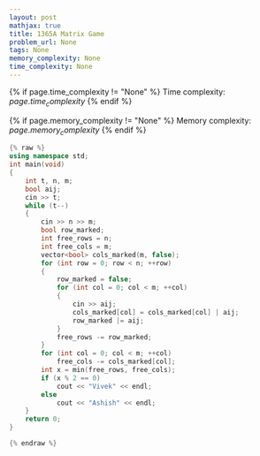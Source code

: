 ```yaml
---
layout: post
mathjax: true
title: 1365A Matrix Game
problem_url: None
tags: None
memory_complexity: None
time_complexity: None
---
```




{% if page.time_complexity != "None" %}
Time complexity: ${{ page.time_complexity }}$
{% endif %}

{% if page.memory_complexity != "None" %}
Memory complexity: ${{ page.memory_complexity }}$
{% endif %}

```cpp
{% raw %}
using namespace std;
int main(void)
{
    int t, n, m;
    bool aij;
    cin >> t;
    while (t--)
    {
        cin >> n >> m;
        bool row_marked;
        int free_rows = n;
        int free_cols = m;
        vector<bool> cols_marked(m, false);
        for (int row = 0; row < n; ++row)
        {
            row_marked = false;
            for (int col = 0; col < m; ++col)
            {
                cin >> aij;
                cols_marked[col] = cols_marked[col] | aij;
                row_marked |= aij;
            }
            free_rows -= row_marked;
        }
        for (int col = 0; col < m; ++col)
            free_cols -= cols_marked[col];
        int x = min(free_rows, free_cols);
        if (x % 2 == 0)
            cout << "Vivek" << endl;
        else
            cout << "Ashish" << endl;
    }
    return 0;
}

{% endraw %}
```